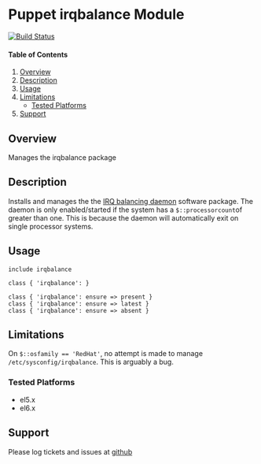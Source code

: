 Puppet irqbalance Module
========================

[![Build Status](https://travis-ci.org/jhoblitt/puppet-irqbalance.png)](https://travis-ci.org/jhoblitt/puppet-irqbalance)

#### Table of Contents

1. [Overview](#overview)
2. [Description](#description)
3. [Usage](#usage)
4. [Limitations](#limitations)
    * [Tested Platforms](#tested-platforms)
5. [Support](#support)


Overview
--------

Manages the irqbalance package

Description
-----------

Installs and manages the the [IRQ balancing daemon](http://irqbalance.org/)
software package.  The daemon is only enabled/started if the system has a
`$::processorcount`of greater than one.  This is because the daemon will
automatically exit on single processor systems.

Usage
-----

    include irqbalance

    class { 'irqbalance': }

    class { 'irqbalance': ensure => present }
    class { 'irqbalance': ensure => latest }
    class { 'irqbalance': ensure => absent }

Limitations
-----------

On `$::osfamily == 'RedHat'`, no attempt is made to manage
`/etc/sysconfig/irqbalance`.  This is arguably a bug.

### Tested Platforms

* el5.x
* el6.x


Support
-------

Please log tickets and issues at
[github](https://github.com/jhoblitt/puppet-irqbalance/issues)

